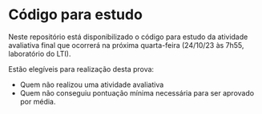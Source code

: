# Código para estudo

Neste repositório está disponibilizado o código para estudo da atividade avaliativa final que ocorrerá na próxima quarta-feira (24/10/23 às 7h55, laboratório do LTI).

Estão elegíveis para realização desta prova:

+ Quem não realizou uma atividade avaliativa
+ Quem não conseguiu pontuação mínima necessária para ser aprovado por média.
